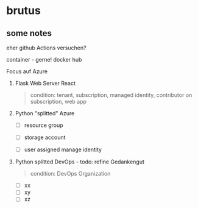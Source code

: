 # brutus

## some notes
eher github Actions versuchen?

container - gerne! docker hub 

Focus auf Azure 


1. Flask Web Server React
   
   > condition: tenant, subscription, managed identity, contributor on subscription, web app

2. Python "splitted" Azure
   - [ ] resource group
   - [ ] storage account
   - [ ] user assigned manage identity
 

4. Python splitted DevOps - todo: refine Gedankengut
    > condition: DevOps Organization
   - [ ] xx
   - [ ] xy
   - [ ] xz
